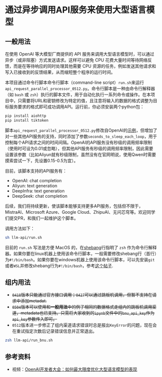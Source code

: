# 通过异步调用API服务来使用大型语言模型

## 一般用法

在使用 OpenAI 等大模型厂商提供的 API 服务来调用大型语言模型时，可以通过异步（或非阻塞）方式发送请求。这样可以避免 CPU 花费大量时间等待网络反馈，而是在等待响应的同时处理其他需要 CPU 资源的任务，例如发送其他请求和写入已接收到的反馈结果，从而缩短整个程序的运行时间。

本项目通过命令行脚本命令行脚本（command-line script）`run.sh`来运行`api_request_parallel_processor_0512.py`。命令行脚本是一种由命令行解释器（如 `bash` 或 `zsh`）执行的脚本文件，用于自动化执行一系列命令或操作。在本项目中，只需要将URL和密钥修改为特定的值，且注意将输入的数据的格式调整为目标服务要求的格式即可成功调用API。运行前，你必须安装两个python包：
```bash
pip install aiohttp
pip install tiktoken
```

脚本`api_request_parallel_processor_0512.py`修改自OpenAI的[示例](https://github.com/openai/openai-cookbook/blob/main/examples/api_request_parallel_processor.py)，但增加了对一些其他API服务的支持，同时添加了参数`seconds_to_sleep_each_loop`，用于控制每个API请求之间的时间间隔。OpenAI的API服务没有秒级的调用频率限制（使用时可设为0.01或忽略），但其他API服务有秒级的调用频率限制，因此需要设置该参数（比如Aliyun就有秒级限制，虽然没有在官网明说，使用Qwen时需要摸索尝试一下，先设置0.15-0.5为宜）。

目前，该脚本支持的API服务有：
- OpenAI: chat completion
- Aliyun: text generation
- DeepInfra: text generation
- DeepSeek: chat completion
  
后续，我们将持续更新，使该脚本能够支持更多API服务，包括但不限于，MistraAI、Microsoft Azure、Google Cloud、ZhipuAI、无问芯穹等。欢迎同学们提交PR，和我们一起维护这个脚本。

调用方法如下：

```bash
sh llm-api/run.sh
```

目前的 `run.sh` 写法是方便 MacOS 的，在[shebang](https://zh.wikipedia.org/wiki/Shebang)行指明了 `zsh` 作为命令行解释器。如果你要在linux机器上使用该命令行脚本，一般需要修改shebang行（首行）为`#!/bin/bash`。如果你要在windows机器上使用该命令行脚本，可以先安装`git`或者`WSL`并修改shebang行为`#!/bin/bash`，参考[这个帖子](https://stackoverflow.com/questions/6413377/is-there-a-way-to-run-bash-scripts-on-windows).

## 组内用法
- ~~`0418`版本只能通过官方接口调用；`0427`可以通过跳板机调用，但暂不支持在请求中添加metadat.~~
- ~~`0504`版本可以使用和**一般用法**中的例子相同的数据格式走组内的跳板机调用渠道，metadata也已支持。只需将大家收到的`ipynb`文件中的`bnu_api_key`作为`api_key`参数传入即可。~~
- `0512`版本进一步修正了组内渠道请求错误时总是报出`KeyError`的问题，现在会在重试指定次数后记录错误信息并正常退出。

```bash
zsh llm-api/run_bnu.sh
```

## 参考资料
- 视频：[OpenAI开发者大会：如何最大限度优化大型语言模型的表现](https://www.youtube.com/watch?v=ahnGLM-RC1Y)